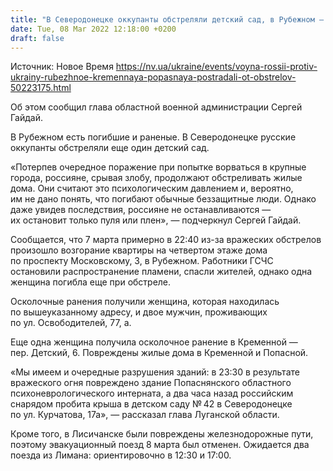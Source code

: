 ```yaml
---
title: "В Северодонецке оккупанты обстреляли детский сад, в Рубежном — погибшие и раненые — Сергей Гайдай"
date: Tue, 08 Mar 2022 12:18:00 +0200
draft: false
---
```

Источник: Новое Время https://nv.ua/ukraine/events/voyna-rossii-protiv-ukrainy-rubezhnoe-kremennaya-popasnaya-postradali-ot-obstrelov-50223175.html




Об этом сообщил глава областной военной администрации Сергей Гайдай.

 В Рубежном есть погибшие и раненые. В Северодонецке русские оккупанты обстреляли еще один детский сад.

 «Потерпев очередное поражение при попытке ворваться в крупные города, россияне, срывая злобу, продолжают обстреливать жилые дома. Они считают это психологическим давлением и, вероятно, им не дано понять, что погибают обычные беззащитные люди. Однако даже увидев последствия, россияне не останавливаются — их остановит только пуля или плен», — подчеркнул Сергей Гайдай.

 Сообщается, что 7 марта примерно в 22:40 из-за вражеских обстрелов произошло возгорание квартиры на четвертом этаже дома по проспекту Московскому, 3, в Рубежном. Работники ГСЧС остановили распространение пламени, спасли жителей, однако одна женщина погибла еще при обстреле.

 Осколочные ранения получили женщина, которая находилась по вышеуказанному адресу, и двое мужчин, проживающих по ул. Освободителей, 77, а.

 Еще одна женщина получила осколочное ранение в Кременной — пер. Детский, 6. Повреждены жилые дома в Кременной и Попасной.

 «Мы имеем и очередные разрушения зданий: в 23:30 в результате вражеского огня повреждено здание Попаснянского областного психоневрологического интерната, а два часа назад российским снарядом пробита крыша в детском саду № 42 в Северодонецке по ул. Курчатова, 17а», — рассказал глава Луганской области.

 Кроме того, в Лисичанске были повреждены железнодорожные пути, поэтому эвакуационный поезд 8 марта был отменен. Ожидается два поезда из Лимана: ориентировочно в 12:30 и 17:00.
